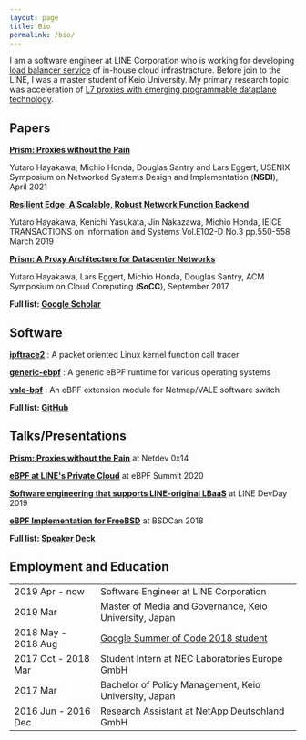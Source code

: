 ```yaml
---
layout: page
title: Bio
permalink: /bio/
---
```


I am a software engineer at LINE Corporation who is working for developing
[load balancer service](https://speakerdeck.com/line_devday2019/software-engineering-that-supports-line-original-lbaas)
of in-house cloud infrastracture. Before join to the LINE, I was a master student of Keio University.
My primary research topic was acceleration of [L7 proxies with emerging programmable dataplane technology](https://www.usenix.org/conference/nsdi21/presentation/hayakawa).

## Papers

**[Prism: Proxies without the Pain](https://www.usenix.org/system/files/nsdi21-hayakawa.pdf)**

Yutaro Hayakawa, Michio Honda, Douglas Santry and Lars Eggert, USENIX Symposium on Networked Systems Design and Implementation (**NSDI**), April 2021

**[Resilient Edge: A Scalable, Robust Network Function Backend](https://www.jstage.jst.go.jp/article/transinf/E102.D/3/E102.D_2018EDP7176/_pdf/-char/en)**

Yutaro Hayakawa, Kenichi Yasukata, Jin Nakazawa, Michio Honda, IEICE TRANSACTIONS on Information and Systems Vol.E102-D No.3 pp.550-558, March 2019

**[Prism: A Proxy Architecture for Datacenter Networks](https://dl.acm.org/doi/10.1145/3127479.3127480)**

Yutaro Hayakawa, Lars Eggert, Michio Honda, Douglas Santry, ACM Symposium on Cloud Computing (**SoCC**), September 2017

**Full list: [Google Scholar](https://scholar.google.com/citations?view_op=list_works&hl=en&user=t3YErHsAAAAJ&gmla=AJsN-F5IfMtmCzBCjJGL_VdMMoNKXpND-o-LNRYQj0N6MyHDYVXlXjI9g4h-wXC8N3tjCFOUgbFeLo9rEP9G13SSSyt_Hv0keBRm6aeMvzauOYXjsXuC1OyKEjjNeBwmEJ8Ic67np4cH)**

## Software

**[ipftrace2](https://github.com/YutaroHayakawa/ipftrace2)** : A packet oriented Linux kernel function call tracer

**[generic-ebpf](https://github.com/generic-ebpf/generic-ebpf)** : A generic eBPF runtime for various operating systems

**[vale-bpf](https://github.com/YutaroHayakawa/vale-bpf)** : An eBPF extension module for Netmap/VALE software switch

**Full list: [GitHub](https://github.com/YutaroHayakawa)**

## Talks/Presentations

**[Prism: Proxies without the Pain](https://www.youtube.com/watch?v=goyZF4JmRyA)** at Netdev 0x14

**[eBPF at LINE's Private Cloud](https://www.youtube.com/watch?v=cxfVpBYlol4)** at eBPF Summit 2020

**[Software engineering that supports LINE-original LBaaS](https://linedevday.linecorp.com/jp/2019/sessions/F1-7)** at LINE DevDay 2019

**[eBPF Implementation for FreeBSD](https://papers.freebsd.org/2018/bsdcan/hayakawa-ebpf_implementation_for_freebsd/)** at BSDCan 2018

**Full list: [Speaker Deck](https://speakerdeck.com/yutarohayakawa)**

## Employment and Education

<table>
<tr><td>2019 Apr - now</td><td>Software Engineer at LINE Corporation</td></tr>
<tr><td>2019 Mar</td><td>Master of Media and Governance, Keio University, Japan</td></tr>
<tr><td>2018 May - 2018 Aug</td><td><a href="https://summerofcode.withgoogle.com/archive/2018/projects/6624189331013632">Google Summer of Code 2018 student</a></td></tr>
<tr><td>2017 Oct - 2018 Mar</td><td>Student Intern at NEC Laboratories Europe GmbH</td></tr>
<tr><td>2017 Mar</td><td>Bachelor of Policy Management, Keio University, Japan</td></tr>
<tr><td>2016 Jun - 2016 Dec</td><td>Research Assistant at NetApp Deutschland GmbH</td></tr>
</table>
